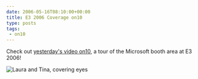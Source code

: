 ```yaml
---
date: 2006-05-16T08:10:00+00:00
title: E3 2006 Coverage on10
type: posts
tags:
 - on10
---
```

Check out [yesterday's video on10](http://on10.net/TheShow/3010/), a tour of the Microsoft booth area at E3 2006!

![Laura and Tina, covering eyes](/images/EyeCovering.jpg)
